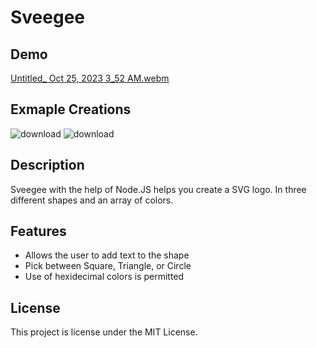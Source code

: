 # Sveegee

## Demo

[Untitled_ Oct 25, 2023 3_52 AM.webm](https://github.com/Narvinator/sveegee/assets/144052327/a70a2574-738e-4cfb-8ea6-5c4d025da026)


## Exmaple Creations

![download](https://github.com/Narvinator/sveegee/assets/144052327/44f99d41-414b-45a0-8c9a-7e94bd3522e5)
![download](https://github.com/Narvinator/sveegee/assets/144052327/3f191a58-dd91-4669-b885-296cdfcee1c4)


## Description

Sveegee with the help of Node.JS helps you create a SVG logo. In three different shapes and an array of colors.

## Features

- Allows the user to add text to the shape
- Pick between Square, Triangle, or Circle
- Use of hexidecimal colors is permitted

## License

This project is license under the MIT License.
